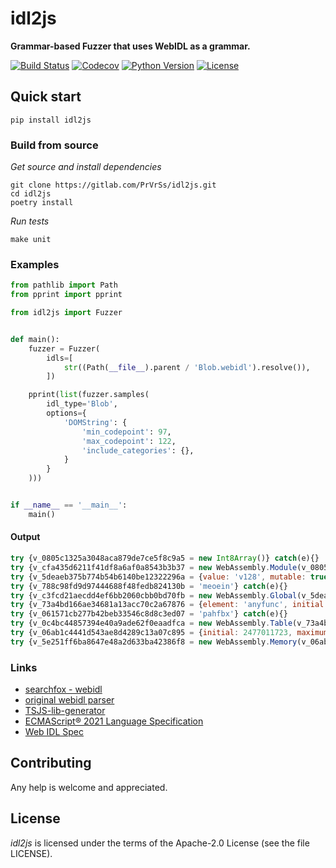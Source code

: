 # idl2js

**Grammar-based Fuzzer that uses WebIDL as a grammar.**

[![Build Status](https://img.shields.io/travis/PrVrSs/idl2js/master?style=plastic)](https://travis-ci.org/github/PrVrSs/idl2js)
[![Codecov](https://img.shields.io/codecov/c/github/PrVrSs/idl2js?style=plastic)](https://codecov.io/gh/PrVrSs/idl2js)
[![Python Version](https://img.shields.io/badge/python-3.10-blue?style=plastic)](https://www.python.org/)
[![License](https://img.shields.io/cocoapods/l/A?style=plastic)](https://github.com/PrVrSs/idl2js/blob/master/LICENSE)


## Quick start

```shell script
pip install idl2js
```


### Build from source

*Get source and install dependencies*
```shell script
git clone https://gitlab.com/PrVrSs/idl2js.git
cd idl2js
poetry install
```

*Run tests*
```shell script
make unit
```


### Examples

```python
from pathlib import Path
from pprint import pprint

from idl2js import Fuzzer


def main():
    fuzzer = Fuzzer(
        idls=[
            str((Path(__file__).parent / 'Blob.webidl').resolve()),
        ])

    pprint(list(fuzzer.samples(
        idl_type='Blob',
        options={
            'DOMString': {
                'min_codepoint': 97,
                'max_codepoint': 122,
                'include_categories': {},
            }
        }
    )))


if __name__ == '__main__':
    main()

```


#### Output

```js
try {v_0805c1325a3048aca879de7ce5f8c9a5 = new Int8Array()} catch(e){}
try {v_cfa435d6211f41df8a6af0a8543b3b37 = new WebAssembly.Module(v_0805c1325a3048aca879de7ce5f8c9a5)} catch(e){}
try {v_5deaeb375b774b54b6140be12322296a = {value: 'v128', mutable: true}} catch(e){}
try {v_788c98fd9d97444688f48fedb824130b = 'meoein'} catch(e){}
try {v_c3fcd21aecdd4ef6bb2060cbb0bd70fb = new WebAssembly.Global(v_5deaeb375b774b54b6140be12322296a, v_788c98fd9d97444688f48fedb824130b)} catch(e){}
try {v_73a4bd166ae34681a13acc70c2a67876 = {element: 'anyfunc', initial: 290477176, maximum: 3297392043}} catch(e){}
try {v_061571cb277b42beb33546c8d8c3ed07 = 'pahfbx'} catch(e){}
try {v_0c4bc44857394e40a9ade62f0eaadfca = new WebAssembly.Table(v_73a4bd166ae34681a13acc70c2a67876, v_061571cb277b42beb33546c8d8c3ed07)} catch(e){}
try {v_06ab1c4441d543ae8d4289c13a07c895 = {initial: 2477011723, maximum: 3809510539}} catch(e){}
try {v_5e251ff6ba8647e48a2d633ba42386f8 = new WebAssembly.Memory(v_06ab1c4441d543ae8d4289c13a07c895)} catch(e){}
```


### Links

* [searchfox - webidl](https://searchfox.org/mozilla-central/source/dom/webidl)
* [original webidl parser](https://github.com/w3c/webidl2.js)
* [TSJS-lib-generator](https://github.com/microsoft/TSJS-lib-generator/tree/master/inputfiles/idl)
* [ECMAScript® 2021 Language Specification](https://tc39.es/ecma262/)
* [Web IDL Spec](https://webidl.spec.whatwg.org/)


## Contributing

Any help is welcome and appreciated.


## License

*idl2js* is licensed under the terms of the Apache-2.0 License (see the file LICENSE).
